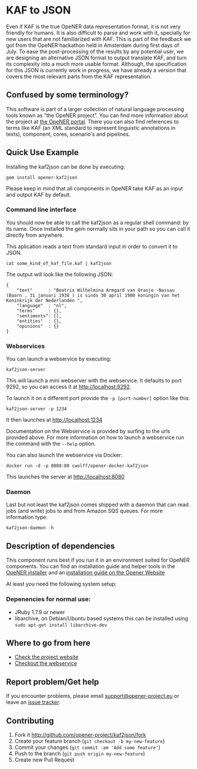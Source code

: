 # KAF to JSON

Even if KAF is the true OpeNER data representation format, it is not very
friendly for humans. It is also difficult to parse and work with it, specially
for new users that are not familiarized with KAF. This is part of the feedback
we got from the OpeNER hackathon held in Amsterdam during first days of July. To
ease the post-processing of the results by any potential user, we are designing
an alternative JSON format to output translate KAF, and turn its complexity into
a much more usable format. Although, the specification for this JSON is
currently work in progress, we have already a version that covers the most
relevant parts from the KAF representation.

## Confused by some terminology?

This software is part of a larger collection of natural language processing
tools known as "the OpeNER project". You can find more information about the
project at [the OpeNER portal](http://opener-project.github.io). There you can
also find references to terms like KAF (an XML standard to represent linguistic
annotations in texts), component, cores, scenario's and pipelines.

## Quick Use Example

Installing the kaf2json can be done by executing:

    gem install opener-kaf2json

Please keep in mind that all components in OpeNER take KAF as an input and
output KAF by default.

### Command line interface

You should now be able to call the kaf2json as a regular shell command: by its
name. Once installed the gem normally sits in your path so you can call it
directly from anywhere.

This aplication reads a text from standard input in order to convert it to JSON.

    cat some_kind_of_kaf_file.kaf | kaf2json

The output will look like the following JSON:

    {
        "text"      : "Beatrix Wilhelmina Armgard van Oranje -Nassau (Baarn , 31 januari 1938 ) is sinds 30 april 1980 koningin van het Koninkrijk der Nederlandén ",
        "language"  : "nl",
        "terms"     : {},
        "sentiments": [],
        "entities"  : {},
        "opinions"  : {}
    }

### Webservices

You can launch a webservice by executing:

    kaf2json-server

This will launch a mini webserver with the webservice. It defaults to port 9292,
so you can access it at <http://localhost:9292>.

To launch it on a different port provide the `-p [port-number]` option like
this:

    kaf2json-server -p 1234

It then launches at <http://localhost:1234>

Documentation on the Webservice is provided by surfing to the urls provided
above. For more information on how to launch a webservice run the command with
the `--help` option.

You can also launch the webservice via Docker:

    docker run -d -p 8080:80 cwolff/opener-docker-kaf2json

This launches the server at <http://localhost:8080>

### Daemon

Last but not least the kaf2json comes shipped with a daemon that can read jobs
(and write) jobs to and from Amazon SQS queues. For more information type:

    kaf2json-daemon -h

## Description of dependencies

This component runs best if you run it in an environment suited for OpeNER
components. You can find an installation guide and helper tools in the
[OpeNER installer](https://github.com/opener-project/opener-installer) and an
[installation guide on the Opener Website](http://opener-project.github.io/getting-started/how-to/local-installation.html)

At least you need the following system setup:

### Depenencies for normal use:

* JRuby 1.7.9 or newer
* libarchive, on Debian/Ubuntu based systems this can be installed using
  `sudo apt-get install libarchive-dev`

## Where to go from here

* [Check the project website](http://opener-project.github.io)
* [Checkout the webservice](http://opener.olery.com/kaf2json)

## Report problem/Get help

If you encounter problems, please email support@opener-project.eu or leave an
[issue tracker](https://github.com/opener-project/kaf2json/issues).

## Contributing

1. Fork it <http://github.com/opener-project/kaf2json/fork>
2. Create your feature branch (`git checkout -b my-new-feature`)
3. Commit your changes (`git commit -am 'Add some feature'`)
4. Push to the branch (`git push origin my-new-feature`)
5. Create new Pull Request
